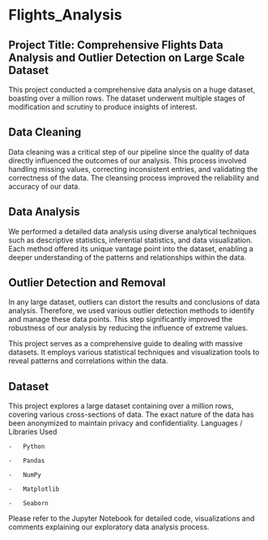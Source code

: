 # Flights_Analysis

## Project Title: Comprehensive Flights Data Analysis and Outlier Detection on Large Scale Dataset

This project conducted a comprehensive data analysis on a huge dataset, boasting over a million rows. The dataset underwent multiple stages of modification and scrutiny to produce insights of interest.

## Data Cleaning

Data cleaning was a critical step of our pipeline since the quality of data directly influenced the outcomes of our analysis. This process involved handling missing values, correcting inconsistent entries, and validating the correctness of the data. The cleansing process improved the reliability and accuracy of our data.

## Data Analysis

We performed a detailed data analysis using diverse analytical techniques such as descriptive statistics, inferential statistics, and data visualization. Each method offered its unique vantage point into the dataset, enabling a deeper understanding of the patterns and relationships within the data.

## Outlier Detection and Removal
In any large dataset, outliers can distort the results and conclusions of data analysis. Therefore, we used various outlier detection methods to identify and manage these data points. This step significantly improved the robustness of our analysis by reducing the influence of extreme values.


This project serves as a comprehensive guide to dealing with massive datasets. It employs various statistical techniques and visualization tools to reveal patterns and correlations within the data.

## Dataset
This project explores a large dataset containing over a million rows, covering various cross-sections of data. The exact nature of the data has been anonymized to maintain privacy and confidentiality.
Languages / Libraries Used

	-	Python

	-	Pandas
 
	-	NumPy
 
	-	Matplotlib
 
	-	Seaborn

 
Please refer to the Jupyter Notebook for detailed code, visualizations and comments explaining our exploratory data analysis process.
